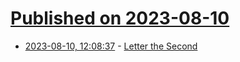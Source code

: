 # [Published on 2023-08-10](index.md)

* [2023-08-10, 12:08:37](https://lobste.rs/s/3tedch/letter_second) - [Letter the Second](https://punchlet.wordpress.com/2009/12/01/letter-the-second/)
